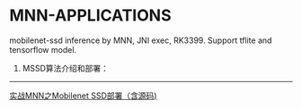 # MNN-APPLICATIONS
mobilenet-ssd inference by MNN,  JNI exec, RK3399. Support tflite and tensorflow model.


1. MSSD算法介绍和部署：
---
[实战MNN之Mobilenet SSD部署（含源码)](https://zhuanlan.zhihu.com/p/70610865)
[]()

